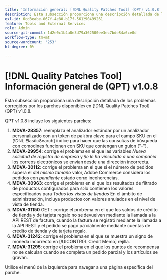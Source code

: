 ```yaml
---
title: 'Información general: [!DNL Quality Patches Tool] (QPT) v1.0.8'
description: Esta subsección proporciona una descripción detallada de los problemas corregidos por los parches disponibles en [!DNL Quality Patches Tool] (QPT) v1.0.8.
exl-id: 6cd3eabe-067f-4e80-b17f-561290499261
feature: Tools and External Services
role: Admin
source-git-commit: 1d2e0c1b4a8e3d79a362500ee3ec7bde84a6ce0d
workflow-type: tm+mt
source-wordcount: '253'
ht-degree: 0%

---
```


# [!DNL Quality Patches Tool] Información general de (QPT) v1.0.8

Esta subsección proporciona una descripción detallada de los problemas corregidos por los parches disponibles en [!DNL Quality Patches Tool] (QPT) v1.0.8.

QPT v1.0.8 incluye los siguientes parches:

1. **MDVA-28357**: reemplaza el analizador estándar por un analizador personalizado con un token de palabra clave para el campo SKU en el [!DNL ElasticSearch] índice para hacer que las consultas de búsqueda con comodines funcionen con SKU que contengan un guion (&quot;-&quot;).
1. **MDVA-29954**: corrige el problema en el que las variables *Nueva solicitud de registro de empresa* y *Se le ha vinculado a una compañía* los correos electrónicos se envían desde una dirección incorrecta.
1. **MDVA-30112**: corrige el problema en el que si el número de pedidos supera el *del mismo tamaño* valor, Adobe Commerce considera los pedidos con *pendiente* estado como incoherencias.
1. **MDVA-30963**: corrige el problema en el que los resultados de filtrado de productos configurados para solo contienen los valores especificados para *Todas las vistas de tiendas* En el ámbito de administración, incluya productos con valores anulados en el nivel de vista de tienda.
1. **MDVA-31150** GET : corrige el problema en el que los saldos de crédito de tienda y de tarjeta regalo no se devuelven mediante la llamada a la API REST de factura, cuando la factura se registró mediante la llamada a la API REST y el pedido se pagó parcialmente mediante cuentas de crédito de tienda y de tarjeta regalo.
1. **MDVA-31242**: corrige el problema en el que se muestra un signo de moneda incorrecto en [!UICONTROL Credit Memo] rejilla.
1. **MDVA-31295**: corrige el problema en el que los puntos de recompensa no se calculan cuando se completa un pedido parcial y los artículos se gravan.

Utilice el menú de la izquierda para navegar a una página específica del parche.
